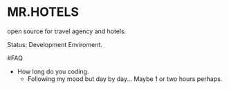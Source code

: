 # MR.HOTELS
open source for travel agency and hotels.

Status: Development Enviroment.

#FAQ
- How long do you coding.
  - Following my mood but day by day... Maybe 1 or two hours perhaps.
